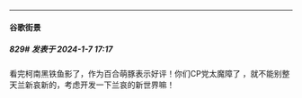 
*****

####  谷歌街景  
##### 829#       发表于 2024-1-7 17:17

看完柯南黑铁鱼影了，作为百合萌豚表示好评！你们CP党太魔障了 ，就不能别整天兰新哀新的，考虑开发一下兰哀的新世界嘛！

